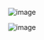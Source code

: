 ![image](https://github.com/user-attachments/assets/0e231c4c-8bc2-4ef8-adec-936a0764f67e)

![image](https://github.com/user-attachments/assets/c2d757bf-ed6b-4806-ae9b-0a247dbda2fb)
